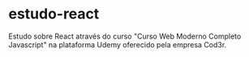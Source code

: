 # estudo-react
Estudo sobre React através do curso "Curso Web Moderno Completo Javascript" na plataforma Udemy oferecido pela empresa Cod3r.
